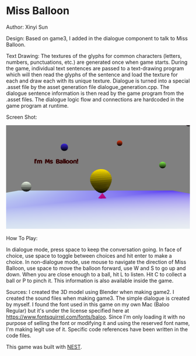 # Miss Balloon

Author: Xinyi Sun

Design: Based on game3, I added in the dialogue component to talk to Miss Balloon.

Text Drawing: The textures of the glyphs for common characters (letters, numbers, punctuations, etc.) are generated once when game starts. During the game, individual text sentences are passed to a text-drawing program which will then read the glyphs of the sentence and load the texture for each and draw each with its unique texture. Dialogue is turned into a special .asset file by the asset generation file dialogue_generation.cpp. The dialogue sentence information is then read by the game program from the .asset files. The dialogue logic flow and connections are hardcoded in the game program at runtime.

Screen Shot:

![Screen Shot](screenshot.png)

How To Play:

In dialogue mode, press space to keep the conversation going. In face of choice, use space to toggle between choices and hit enter to make a choice.
In non-dialogue mode, use mouse to navigate the direction of Miss Balloon, use space to move the balloon forward, use W and S to go up and down. When you are close enough to a ball, hit L to listen. Hit C to collect a ball or P to pinch it. This information is also available inside the game.

Sources: I created the 3D model using Blender when making game2. I created the sound files when making game3. The simple dialogue is created by myself. I found the font used in this game on my own Mac (Baloo Regular) but it's under the license specified here at https://www.fontsquirrel.com/fonts/baloo. Since I'm only loading it with no purpose of selling the font or modifying it and using the reserved font name, I'm making legit use of it. Specific code references have been written in the code files.

This game was built with [NEST](NEST.md).

